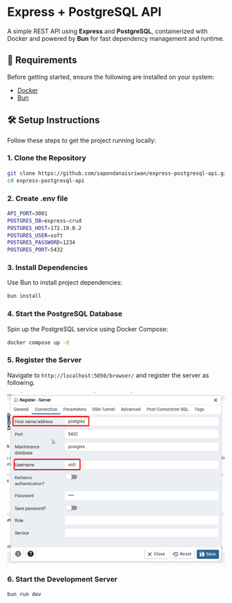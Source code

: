 # Express + PostgreSQL API

A simple REST API using **Express** and **PostgreSQL**, containerized with Docker and powered by **Bun** for fast dependency management and runtime.

## 🚀 Requirements

Before getting started, ensure the following are installed on your system:

- [Docker](https://www.docker.com/products/docker-desktop)
- [Bun](https://bun.sh/)

## 🛠️ Setup Instructions

Follow these steps to get the project running locally:

### 1. Clone the Repository

```bash
git clone https://github.com/sapondanaisriwan/express-postgresql-api.git
cd express-postgresql-api
```

### 2. Create .env file
```bash
API_PORT=3001
POSTGRES_DB=express-crud
POSTGRES_HOST=172.19.0.2
POSTGRES_USER=soft
POSTGRES_PASSWORD=1234
POSTGRES_PORT=5432
```

### 3. Install Dependencies

Use Bun to install project dependencies:

```bash
bun install
```

### 4. Start the PostgreSQL Database

Spin up the PostgreSQL service using Docker Compose:

```bash
docker compose up -d
```

### 5. Register the Server

Navigate to `http://localhost:5050/browser/` and register the server as following.

![plot](./img/register-server.png)

### 6. Start the Development Server

```bash
bun run dev
```
